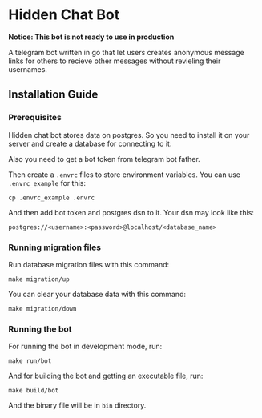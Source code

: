# Hidden Chat Bot
**Notice: This bot is not ready to use in production**

A telegram bot written in go that let users creates anonymous message links for others to recieve other messages without revieling their usernames.

## Installation Guide
### Prerequisites
Hidden chat bot stores data on postgres. So you need to install it on your server and create a database for connecting to it.

Also you need to get a bot token from telegram bot father.

Then create a `.envrc` files to store environment variables. You can use `.envrc_example` for this:
```
cp .envrc_example .envrc
```
And then add bot token and postgres dsn to it. Your dsn may look like this:
```
postgres://<username>:<password>@localhost/<database_name>
```
### Running migration files
Run database migration files with this command:
```
make migration/up
```
You can clear your database data with this command:
```
make migration/down
```
### Running the bot
For running the bot in development mode, run:
```
make run/bot
```
And for building the bot and getting an executable file, run:
```
make build/bot
```
And the binary file will be in `bin` directory.
